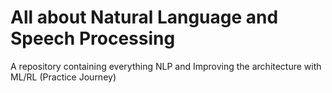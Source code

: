 # All about Natural Language and Speech Processing   
A repository containing everything NLP and Improving the architecture with ML/RL (Practice Journey)
   
                                      
